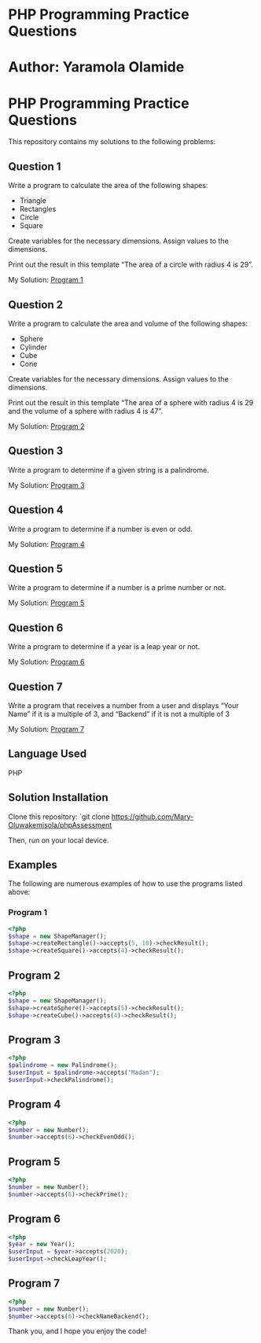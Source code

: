 # PHP Programming Practice Questions

# Author: Yaramola Olamide


# PHP Programming Practice Questions

This repository contains my solutions to the following problems:

## Question 1

Write a program to calculate the area of the following shapes:

- Triangle
- Rectangles
- Circle
- Square

Create variables for the necessary dimensions.  Assign values to the dimensions.  

Print out the result in this template  “The area of a circle with radius 4 is 29”.

My Solution: [Program 1](./Programs/program1.php)

## Question 2

Write a program to calculate the area and volume of the following shapes:

- Sphere
- Cylinder
- Cube
- Cone

Create variables for the necessary dimensions.  Assign values to the dimensions.

Print out the result in this template “The area of a sphere with radius 4 is 29 and the volume of a sphere with radius 4 is 47”.

My Solution: [Program 2](./Programs/program2.php)

## Question 3

Write a program to determine if a given string is a palindrome.

My Solution: [Program 3](./Programs/program3.php)

## Question 4

Write a program to determine if a number is even or odd.

My Solution: [Program 4](./Programs/program4.php)

## Question 5

Write a program to determine if a number is a prime number or not.

My Solution: [Program 5](./Programs/program5.php)

## Question 6

Write a program to determine if a year is a leap year or not.

My Solution: [Program 6](./Programs/program6.php)

## Question 7

Write a program that receives a number from a user and displays “Your Name” if it is a multiple of 3, and “Backend” if it is not a multiple of 3

My Solution: [Program 7](./Programs/program7.php)

## Language Used

PHP

## Solution Installation

Clone this repository: `git clone https://github.com/Mary-Oluwakemisola/phpAssessment

Then, run on your local device.

## Examples

The following are numerous examples of how to use the programs listed above:

### Program 1

```php
<?php
$shape = new ShapeManager();
$shape->createRectangle()->accepts(5, 10)->checkResult();
$shape->createSquare()->accepts(4)->checkResult();
```

## Program 2

```php
<?php
$shape = new ShapeManager();
$shape->createSphere()->accepts(5)->checkResult();
$shape->createCube()->accepts(4)->checkResult();
```

## Program 3

```php
<?php 
$palindrome = new Palindrome();
$userInput = $palindrome->accepts("Madam");
$userInput->checkPalindrome();
```

## Program 4

```php
<?php
$number = new Number();
$number->accepts(6)->checkEvenOdd();
```

## Program 5

```php
<?php
$number = new Number();
$number->accepts(6)->checkPrime();
```

## Program 6

```php
<?php
$year = new Year();
$userInput = $year->accepts(2020);
$userInput->checkLeapYear();
```

## Program 7

```php
<?php
$number = new Number();
$number->accepts(6)->checkNameBackend();
```

 Thank you, and I hope you enjoy the code!